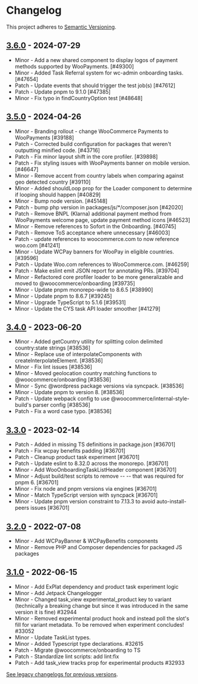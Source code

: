# Changelog 

This project adheres to [Semantic Versioning](https://semver.org/spec/v2.0.0.html).

## [3.6.0](https://www.npmjs.com/package/@woocommerce/onboarding/v/3.6.0) - 2024-07-29 

-   Minor - Add a new shared component to display logos of payment methods supported by WooPayments. [#49300]
-   Minor - Added Task Referral system for wc-admin onboarding tasks. [#47654]
-   Patch - Update events that should trigger the test job(s) [#47612]
-   Patch - Update pnpm to 9.1.0 [#47385]
-   Minor - Fix typo in findCountryOption test [#48648]

## [3.5.0](https://www.npmjs.com/package/@woocommerce/onboarding/v/3.5.0) - 2024-04-26 

-   Minor - Branding rollout - change WooCommerce Payments to WooPayments [#39188]
-   Patch - Corrected build configuration for packages that weren't outputting minified code. [#43716]
-   Patch - Fix minor layout shift in the core profiler. [#39898]
-   Patch - Fix styling issues with WooPayments banner on mobile version. [#46647]
-   Minor - Remove accent from country labels when comparing against geo detected country [#39110]
-   Minor - Added shouldLoop prop for the Loader component to determine if looping should happen [#40829]
-   Minor - Bump node version. [#45148]
-   Patch - bump php version in packages/js/*/composer.json [#42020]
-   Patch - Remove BNPL (Klarna) additional payment method from WooPayments welcome page, update payment method icons [#46523]
-   Minor - Remove references to Sofort in the Onboarding. [#40745]
-   Patch - Remove ToS acceptance where unnecessary [#46003]
-   Patch - update references to woocommerce.com to now reference woo.com [#41241]
-   Minor - Update WCPay banners for WooPay in eligible countries. [#39596]
-   Patch - Update Woo.com references to WooCommerce.com. [#46259]
-   Patch - Make eslint emit JSON report for annotating PRs. [#39704]
-   Minor - Refactored core profiler loader to be more generalizable and moved to @woocommerce/onboarding [#39735]
-   Minor - Update pnpm monorepo-wide to 8.6.5 [#38990]
-   Minor - Update pnpm to 8.6.7 [#39245]
-   Minor - Upgrade TypeScript to 5.1.6 [#39531]
-   Minor - Update the CYS task API loader smoother [#41279]

## [3.4.0](https://www.npmjs.com/package/@woocommerce/onboarding/v/3.4.0) - 2023-06-20 

-   Minor - Added getCountry utility for splitting colon delimited country:state strings [#38536]
-   Minor - Replace use of interpolateComponents with createInterpolateElement. [#38536]
-   Minor - Fix lint issues [#38536]
-   Minor - Moved geolocation country matching functions to @woocommerce/onboarding [#38536]
-   Minor - Sync @wordpress package versions via syncpack. [#38536]
-   Minor - Update pnpm to version 8. [#38536]
-   Patch - Update webpack config to use @woocommerce/internal-style-build's parser config [#38536]
-   Patch - Fix a word case typo. [#38536]

## [3.3.0](https://www.npmjs.com/package/@woocommerce/onboarding/v/3.3.0) - 2023-02-14 

-   Patch - Added in missing TS definitions in package.json [#36701]
-   Patch - Fix wcpay benefits padding [#36701]
-   Patch - Cleanup product task experiment [#36701]
-   Patch - Update eslint to 8.32.0 across the monorepo. [#36701]
-   Minor - Add WooOnboardingTaskListHeader component [#36701]
-   Minor - Adjust build/test scripts to remove -- -- that was required for pnpm 6. [#36701]
-   Minor - Fix node and pnpm versions via engines [#36701]
-   Minor - Match TypeScript version with syncpack [#36701]
-   Minor - Update pnpm version constraint to 7.13.3 to avoid auto-install-peers issues [#36701]

## [3.2.0](https://www.npmjs.com/package/@woocommerce/onboarding/v/3.2.0) - 2022-07-08 

-   Minor - Add WCPayBanner & WCPayBenefits components
-   Minor - Remove PHP and Composer dependencies for packaged JS packages

## [3.1.0](https://www.npmjs.com/package/@woocommerce/onboarding/v/3.1.0) - 2022-06-15 

-   Minor - Add ExPlat dependency and product task experiment logic
-   Minor - Add Jetpack Changelogger
-   Minor - Changed task_view experimental_product key to variant (technically a breaking change but since it was introduced in the same version it is fine) #32944
-   Minor - Removed experimental product hook and instead poll the slot's fill for variant metadata. To be removed when experiment concludes! #33052
-   Minor - Update TaskList types.
-   Minor - Added Typescript type declarations. #32615
-   Patch - Migrate @woocommerce/onboarding to TS
-   Patch - Standardize lint scripts: add lint:fix
-   Patch - Add task_view tracks prop for experimental products #32933

[See legacy changelogs for previous versions](https://github.com/woocommerce/woocommerce/blob/68581955106947918d2b17607a01bdfdf22288a9/packages/js/onboarding/CHANGELOG.md).
